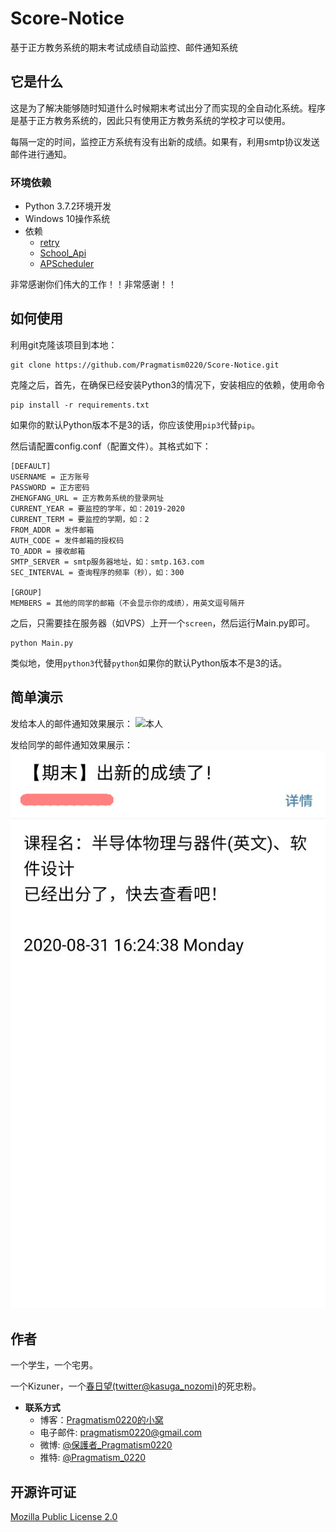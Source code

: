 # Score-Notice
基于正方教务系统的期末考试成绩自动监控、邮件通知系统

## 它是什么
这是为了解决能够随时知道什么时候期末考试出分了而实现的全自动化系统。程序是基于正方教务系统的，因此只有使用正方教务系统的学校才可以使用。

每隔一定的时间，监控正方系统有没有出新的成绩。如果有，利用smtp协议发送邮件进行通知。

### 环境依赖
* Python 3.7.2环境开发
* Windows 10操作系统
* 依赖
  * [retry](https://github.com/invl/retry)
  * [School_Api](https://github.com/dairoot/school-api)
  * [APScheduler](https://github.com/agronholm/apscheduler)

非常感谢你们伟大的工作！！非常感谢！！

## 如何使用
利用git克隆该项目到本地：
```
git clone https://github.com/Pragmatism0220/Score-Notice.git
```
克隆之后，首先，在确保已经安装Python3的情况下，安装相应的依赖，使用命令
```
pip install -r requirements.txt
```
如果你的默认Python版本不是3的话，你应该使用`pip3`代替`pip`。

然后请配置config.conf（配置文件）。其格式如下：
```
[DEFAULT]
USERNAME = 正方账号
PASSWORD = 正方密码
ZHENGFANG_URL = 正方教务系统的登录网址
CURRENT_YEAR = 要监控的学年，如：2019-2020
CURRENT_TERM = 要监控的学期，如：2
FROM_ADDR = 发件邮箱
AUTH_CODE = 发件邮箱的授权码
TO_ADDR = 接收邮箱
SMTP_SERVER = smtp服务器地址，如：smtp.163.com
SEC_INTERVAL = 查询程序的频率（秒），如：300

[GROUP]
MEMBERS = 其他的同学的邮箱（不会显示你的成绩），用英文逗号隔开
```
之后，只需要挂在服务器（如VPS）上开一个`screen`，然后运行Main.py即可。
```
python Main.py
```
类似地，使用`python3`代替`python`如果你的默认Python版本不是3的话。

## 简单演示
发给本人的邮件通知效果展示：
![本人](./self.png)

发给同学的邮件通知效果展示：
![同学](./member.png)

## 作者
一个学生，一个宅男。

一个Kizuner，一个[春日望(twitter@kasuga_nozomi)](https://twitter.com/kasuga_nozomi)的死忠粉。

* **联系方式**
  * 博客：[Pragmatism0220的小窝](https://pragmatism0220.cf)
  * 电子邮件: pragmatism0220@gmail.com
  * 微博: [@保護者_Pragmatism0220](https://weibo.com/u/7341561133)
  * 推特: [@Pragmatism_0220](https://twitter.com/Pragmatism_0220)

## 开源许可证
[Mozilla Public License 2.0](https://github.com/Pragmatism0220/Score-Notice/blob/master/LICENSE)